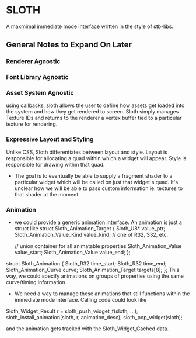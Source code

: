# SLOTH 
A maxmimal immediate mode interface written in the style of stb-libs.

## General Notes to Expand On Later

### Renderer Agnostic
### Font Library Agnostic
### Asset System Agnostic
using callbacks, sloth allows the user to define how assets get loaded into the system and how they get rendered to screen. Sloth simply manages Texture IDs and returns to the renderer a vertex buffer tied to a particular texture for rendering.

### Expressive Layout and Styling
Unlike CSS, Sloth differentiates between layout and style. 
Layout is responsible for allocating a quad within which a widget will appear.
Style is responsible for drawing within that quad. 
- The goal is to eventually be able to supply a fragment shader to a particular widget which will be called on just that widget's quad. It's unclear how we will be able to pass custom information ie. textures to that shader at the moment.

### Animation
- we could provide a generic animation interface. An animation is just a struct like
struct Sloth_Animation_Target
{
  Sloth_U8* value_ptr;
  Sloth_Animation_Value_Kind value_kind; // one of R32, S32, etc.
  
  // union container for all animatable properties
  Sloth_Animation_Value value_start;
  Sloth_Animation_Value value_end; 
};

struct Sloth_Animation
{
  Sloth_R32 time_start;
  Sloth_R32 time_end;
  Sloth_Animation_Curve curve;
  Sloth_Animation_Target targets[8];
};
This way, we could specify animations on groups of properties using the same curve/timing information.

- We need a way to manage these animations that still functions within the immediate mode interface. Calling code could look like

Sloth_Widget_Result r = sloth_push_widget_f(sloth, ...);
sloth_install_animation(sloth, r, animation_desc);
sloth_pop_widget(sloth);

and the animation gets tracked with the Sloth_Widget_Cached data. 
